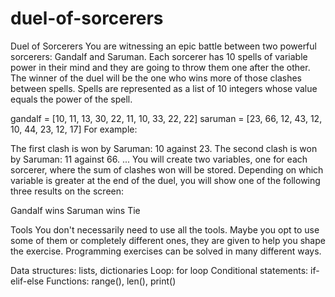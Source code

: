 # duel-of-sorcerers

Duel of Sorcerers
You are witnessing an epic battle between two powerful sorcerers: Gandalf and Saruman. Each sorcerer has 10 spells of variable power in their mind and they are going to throw them one after the other. The winner of the duel will be the one who wins more of those clashes between spells. Spells are represented as a list of 10 integers whose value equals the power of the spell.

gandalf = [10, 11, 13, 30, 22, 11, 10, 33, 22, 22]
saruman = [23, 66, 12, 43, 12, 10, 44, 23, 12, 17]
For example:

The first clash is won by Saruman: 10 against 23.
The second clash is won by Saruman: 11 against 66.
...
You will create two variables, one for each sorcerer, where the sum of clashes won will be stored. Depending on which variable is greater at the end of the duel, you will show one of the following three results on the screen:

Gandalf wins
Saruman wins
Tie

Tools
You don't necessarily need to use all the tools. Maybe you opt to use some of them or completely different ones, they are given to help you shape the exercise. Programming exercises can be solved in many different ways.

Data structures: lists, dictionaries
Loop: for loop
Conditional statements: if-elif-else
Functions: range(), len(), print()
